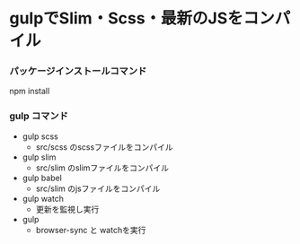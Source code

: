 # gulpでSlim・Scss・最新のJSをコンパイル

### パッケージインストールコマンド

npm install

### gulp コマンド

- gulp scss
  - src/scss のscssファイルをコンパイル
- gulp slim
  - src/slim のslimファイルをコンパイル
- gulp babel
  - src/slim のjsファイルをコンパイル
- gulp watch
  - 更新を監視し実行
- gulp
  - browser-sync と watchを実行
